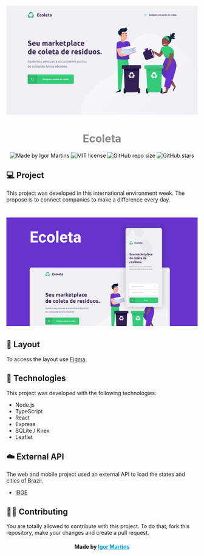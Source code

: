 # ![Home image](.github/home.png)
>

<h1 style="color: #888" align="center">
    Ecoleta
</h1>
<p align="center">
  <img alt="Made by Igor Martins" src="https://img.shields.io/badge/madeby-figormartins-blue">
  <img alt="MIT license" src="https://img.shields.io/badge/license-MIT-red">
  <img alt="GitHub repo size" src="https://img.shields.io/github/repo-size/figormartins/ecoleta">
  <img alt="GitHub stars" src="https://img.shields.io/github/stars/figormartins/ecoleta?style=social">
</p>

>

## 💻 Project

This project was developed in this international environment week. The propose is to connect companies to make a difference every day.

# ![Cover image](.github/capa.svg)

>

## 🔖 Layout

To access the layout use [Figma](https://www.figma.com/file/1SxgOMojOB2zYT0Mdk28lB/).

>

## 🚀 Technologies

This project was developed with the following technologies:

- Node.js
- TypeScript
- React
- Express
- SQLite / Knex
- Leaflet

>

## ☁️  External API
The web and mobile project used an external API to load the states and cities of Brazil.

-  [IBGE](https://servicodados.ibge.gov.br/api/docs/localidades)

>

## 👊🏼 Contributing
You are totally allowed to contribute with this project. To do that, fork this repository, make your changes and create a pull request.

> >

<h4 align="center">
    Made by <a href="https://www.linkedin.com/in/figortmartins/" style="color: #00a0df" target="_blank">Igor Martins</a>
</h4>